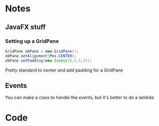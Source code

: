 # Notes
## JavaFX stuff
### Setting up a GridPane
```java
GridPane obPane = new GridPane();  
obPane.setAlignment(Pos.CENTER);  
obPane.setPadding(new Insets(5,5,5,5));
```
Pretty standard to center and add padding for a GridPane
## Events
You can make a class to handle the events, but it's better to do a lambda

# Code
